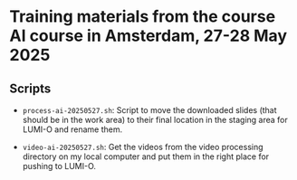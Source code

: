# Training materials from the course AI course in Amsterdam, 27-28 May 2025

## Scripts

-   `process-ai-20250527.sh`: Script to move the downloaded slides (that should be in the work
    area) to their final location in the staging area for LUMI-O and rename them.

-   `video-ai-20250527.sh`: Get the videos from the video processing directory on my local
    computer and put them in the right place for pushing to LUMI-O.
